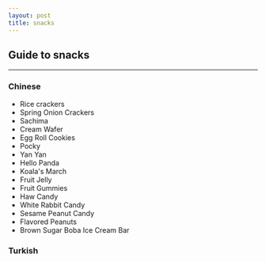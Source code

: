 ```yaml
---
layout: post
title: snacks
---
```


## Guide to snacks

---

### Chinese
- Rice crackers
- Spring Onion Crackers
- Sachima
- Cream Wafer
- Egg Roll Cookies
- Pocky
- Yan Yan
- Hello Panda
- Koala's March
- Fruit Jelly
- Fruit Gummies
- Haw Candy
- White Rabbit Candy
- Sesame Peanut Candy
- Flavored Peanuts
- Brown Sugar Boba Ice Cream Bar

### Turkish

